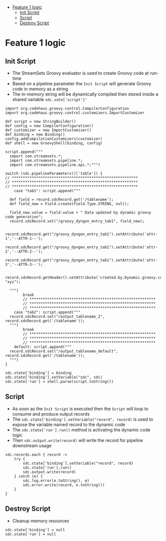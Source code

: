 <!-- TOC -->

* [Feature 1 logic](#feature-1-logic)
  * [Init Script](#init-script)
  * [Script](#script)
  * [Destroy Script](#destroy-script)

<!-- TOC -->

# Feature 1 logic

## Init Script

- The StreamSets Groovy evaluator is used to create Groovy code at run-time
- Based on a pipeline parameter the `Init Script` will generate Groovy code in memory as a string
- The in-memory string will be dynamically compiled then stored inside a shared variable `sdc.sate['script']'`

```
import org.codehaus.groovy.control.CompilerConfiguration
import org.codehaus.groovy.control.customizers.ImportCustomizer

def script = new StringBuilder()
def config = new CompilerConfiguration()
def customizer = new ImportCustomizer()
def binding = new Binding()
config.addCompilationCustomizers(customizer)
def shell = new GroovyShell(binding, config)

script.append("""
  import com.streamsets.*;
  import com.streamsets.pipeline.*;
  import com.streamsets.pipeline.api.*;""")

switch (sdc.pipelineParameters()['table']) {
// *********************************************************
// *********************************************************
// *********************************************************
    case "tab1": script.append("""
    
  def field = record.sdcRecord.get('/tablename');
  def field_new = Field.create(Field.Type.STRING, null);
  
  field_new.value = field.value + " Data updated by dynamic groovy code generation";
  record.sdcRecord.set("/groovy_dyngen_entry_tab1", field_new);
  
  record.sdcRecord.get("/groovy_dyngen_entry_tab1").setAttribute('attr-1','--ATTR-1--');
  record.sdcRecord.get("/groovy_dyngen_entry_tab1").setAttribute('attr-2','--ATTR-2--');
  record.sdcRecord.get("/groovy_dyngen_entry_tab1").setAttribute('attr-3','--ATTR-3--');  
  
  record.sdcRecord.getHeader().setAttribute('created.by.Dynamic.groovy.code.generation', "xyz"); 
  
  """)
        break
        // *********************************************************
        // *********************************************************
        // *********************************************************
    case "tab2": script.append("""
  record.sdcRecord.set("/output_tablename_2", record.sdcRecord.get('/tablename'));
  """)
        break
        // *********************************************************
        // *********************************************************
        // *********************************************************
    default: script.append("""
  record.sdcRecord.set("/output_tablename_default", record.sdcRecord.get('/tablename'));
  """)
}

sdc.state['binding'] = binding
sdc.state['binding'].setVariable("sdc", sdc)
sdc.state['run'] = shell.parse(script.toString())
```

## Script

- As soon as the `Init Script` is executed then the `Script` will loop to consume and produce output records
- The `sdc.state['binding'].setVariable("record", record)` is used to expose the variable named record to the dynamic
  code
- The `sdc.state['run'].run()` method is activating the dynamic code logic
- Then `sdc.output.write(record)` will write the record for pipeline downstream usage

```
sdc.records.each { record ->
    try {
        sdc.state['binding'].setVariable("record", record)
        sdc.state['run'].run()
        sdc.output.write(record)
    } catch (e) {
        sdc.log.error(e.toString(), e)
        sdc.error.write(record, e.toString())
    }
}
```

## Destroy Script

- Cleanup memory resources

```
sdc.state['binding'] = null
sdc.state['run'] = null
```